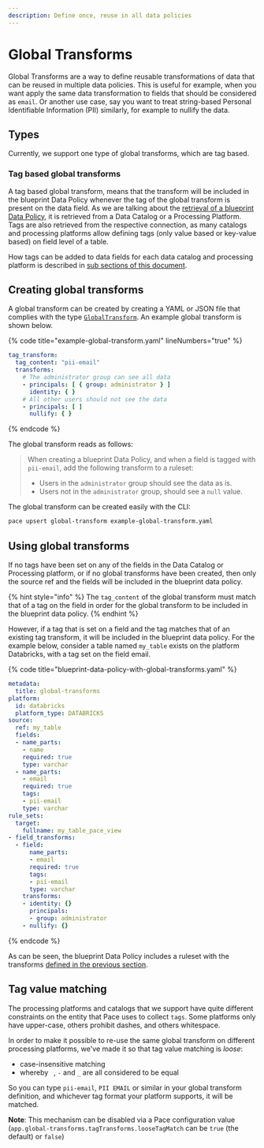 ```yaml
---
description: Define once, reuse in all data policies
---
```


# Global Transforms

Global Transforms are a way to define reusable transformations of data that can be reused in multiple data policies. This is useful for example, when you want apply the same data transformation to fields that should be considered as `email`. Or another use case, say you want to treat string-based Personal Identifiable Information (PII) similarly, for example to nullify the data.

## Types

Currently, we support one type of global transforms, which are tag based.

### Tag based global transforms

A tag based global transform, means that the transform will be included in the blueprint Data Policy whenever the tag of the global transform is present on the data field. As we are talking about the [retrieval of a blueprint Data Policy](../../data-policy/schema.md#blueprint-policy), it is retrieved from a Data Catalog or a Processing Platform. Tags are also retrieved from the respective connection, as many catalogs and processing platforms allow defining tags (only value based or key-value based) on field level of a table.

How tags can be added to data fields for each data catalog and processing platform is described in [sub sections of this document](processing-platform-tags/).

## Creating global transforms

A global transform can be created by creating a YAML or JSON file that complies with the type [`GlobalTransform`](https://github.com/getstrm/pace/blob/870001670fda4b95583628d71c008692a9d822cc/protos/getstrm/pace/api/entities/v1alpha/entities.proto#L157). An example global transform is shown below.

{% code title="example-global-transform.yaml" lineNumbers="true" %}
```yaml
tag_transform:
  tag_content: "pii-email"
  transforms:
    # The administrator group can see all data
    - principals: [ { group: administrator } ]
      identity: { }
    # All other users should not see the data
    - principals: [ ]
      nullify: { }
```
{% endcode %}

The global transform reads as follows:

> When creating a blueprint Data Policy, and when a field is tagged with `pii-email`, add the following transform to a ruleset:
>
> * Users in the `administrator` group should see the data as is.
> * Users not in the `administrator` group, should see a `null` value.

The global transform can be created easily with the CLI:

```bash
pace upsert global-transform example-global-transform.yaml
```

## Using global transforms

If no tags have been set on any of the fields in the Data Catalog or Processing platform, or if no global transforms have been created, then only the source ref and the fields will be included in the blueprint data policy.&#x20;

{% hint style="info" %}
The `tag_content` of the global transform must match that of a tag on the field in order for the global transform to be included in the blueprint data policy.
{% endhint %}

However, if a tag that is set on a field and the tag matches that of an existing tag transform, it will be included in the blueprint data policy. For the example below, consider a table named `my_table` exists on the platform Databricks, with a tag set on the field email.

{% code title="blueprint-data-policy-with-global-transforms.yaml" %}
```yaml
metadata:
  title: global-transforms
platform:
  id: databricks
  platform_type: DATABRICKS
source:
  ref: my_table
  fields:
  - name_parts:
    - name
    required: true
    type: varchar
  - name_parts:
    - email
    required: true
    tags:
    - pii-email
    type: varchar
rule_sets:
  target:
    fullname: my_table_pace_view
- field_transforms:
  - field:
      name_parts:
      - email
      required: true
      tags:
      - pii-email
      type: varchar
    transforms:
    - identity: {}
      principals:
      - group: administrator
    - nullify: {}
```
{% endcode %}

As can be seen, the blueprint Data Policy includes a ruleset with the transforms [defined in the previous section](./#creating-global-transforms).

## Tag value matching
The processing platforms and catalogs that we support have quite different constraints on the entity that Pace uses to collect `tags`.
Some platforms only have upper-case, others prohibit dashes, and others whitespace.

In order to make it possible to re-use the same global transform on different processing platforms, we've made it so that tag value matching
is _loose_:
* case-insensitive matching
* whereby ` `, `-` and `_` are all considered to be equal

So you can type `pii-email`, `PII EMAIL` or similar in your global transform definition, and whichever tag format your platform supports, it
will be matched.

**Note**: This mechanism can be disabled via a Pace configuration value (`app.global-transforms.tagTransforms.looseTagMatch` can be `true` (the default) or `false`)
